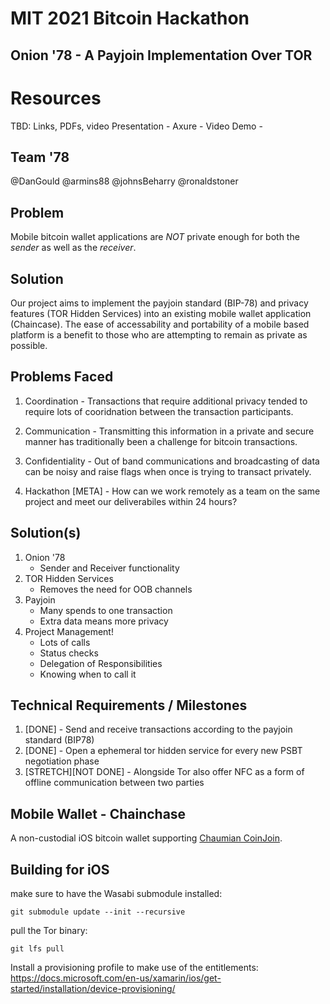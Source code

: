 # MIT 2021 Bitcoin Hackathon
## Onion '78 - A Payjoin Implementation Over TOR

# Resources
TBD: Links, PDFs, video 
Presentation - 
Axure  - 
Video Demo - 

## Team '78
@DanGould
@armins88
@johnsBeharry
@ronaldstoner

## Problem
Mobile bitcoin wallet applications are *NOT* private enough for both the *sender* as well as the *receiver*. 

## Solution 
Our project aims to implement the payjoin standard (BIP-78) and privacy features (TOR Hidden Services) into an existing mobile wallet application (Chaincase). The ease of accessability and portability of a mobile based platform is a benefit to those who are attempting to remain as private as possible. 

## Problems Faced
1. Coordination - Transactions that require additional privacy tended to require lots of cooridnation between the transaction participants. 

2. Communication - Transmitting this information in a private and secure manner has traditionally been a challenge for bitcoin transactions.  

3. Confidentiality - Out of band communications and broadcasting of data can be noisy and raise flags when once is trying to transact privately. 

4. Hackathon [META] - How can we work remotely as a team on the same project and meet our deliverabiles within 24 hours?

## Solution(s)
1. Onion '78
    - Sender and Receiver functionality 
2. TOR Hidden Services
    - Removes the need for OOB channels
3. Payjoin
    - Many spends to one transaction
    - Extra data means more privacy
4. Project Management! 
    - Lots of calls
    - Status checks
    - Delegation of Responsibilities
    - Knowing when to call it 

## Technical Requirements / Milestones
1. [DONE] - Send and receive transactions according to the payjoin standard (BIP78)
2. [DONE] - Open a ephemeral tor hidden service for every new PSBT negotiation phase
3. [STRETCH][NOT DONE] - Alongside Tor also offer NFC as a form of offline communication between two parties

## Mobile Wallet - Chainchase
A non-custodial iOS bitcoin wallet supporting [Chaumian CoinJoin](https://github.com/nopara73/ZeroLink/#ii-chaumian-coinjoin).

## Building for iOS

make sure to have the Wasabi submodule installed:
```console
git submodule update --init --recursive
```

pull the Tor binary:
```console
git lfs pull
```
Install a provisioning profile to make use of the entitlements:
https://docs.microsoft.com/en-us/xamarin/ios/get-started/installation/device-provisioning/
